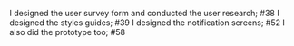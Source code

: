 I designed the user survey form and conducted the user research; #38 I designed the styles guides; #39 I designed the notification screens; #52 I also did the prototype too; #58
